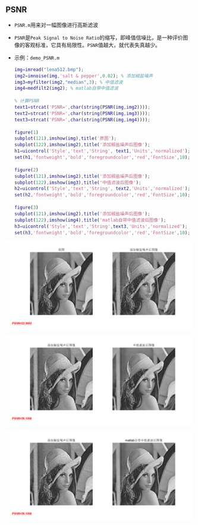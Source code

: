 ## PSNR

+ `PSNR.m`用来对一幅图像进行高斯滤波

+ `PSNR`是`Peak Signal to Noise Ratio`的缩写，即峰值信噪比，是一种评价图像的客观标准，它具有局限性。`PSNR`值越大，就代表失真越少。

+ 示例：`demo_PSNR.m`

  ```matlab
  img=imread("lena512.bmp");
  img2=imnoise(img,'salt & pepper',0.02); % 添加椒盐噪声
  img3=myfilter(img2,"median",3); % 中值滤波
  img4=medfilt2(img2); % matlab自带中值滤波

  % 计算PSNR
  text1=strcat('PSNR=',char(string(PSNR(img,img2))));
  text2=strcat('PSNR=',char(string(PSNR(img,img3))));
  text3=strcat('PSNR=',char(string(PSNR(img,img4))));

  figure(1)
  subplot(121),imshow(img),title('原图');
  subplot(122),imshow(img2),title('添加椒盐噪声后图像');
  h1=uicontrol('Style','text','String', text1,'Units','normalized');
  set(h1,'fontweight','bold','foregroundcolor','red','FontSize',10);

  figure(2)
  subplot(121),imshow(img2),title('添加椒盐噪声后图像');
  subplot(122),imshow(img3),title('中值滤波后图像');
  h2=uicontrol('Style','text','String', text2,'Units','normalized');
  set(h2,'fontweight','bold','foregroundcolor','red','FontSize',10);

  figure(3)
  subplot(121),imshow(img2),title('添加椒盐噪声后图像');
  subplot(122),imshow(img4),title('matlab自带中值滤波后图像');
  h3=uicontrol('Style','text','String',text3,'Units','normalized');
  set(h3,'fontweight','bold','foregroundcolor','red','FontSize',10);
  ```

![原图与加噪后](image/PSNR1.PNG)

![中值滤波](image/PSNR2.PNG)

![原图与加噪后](image/PSNR3.PNG)